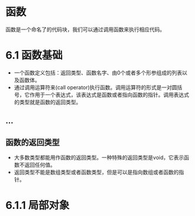 # 函数
函数是一个命名了的代码块，我们可以通过调用函数来执行相应代码。

# 6.1 函数基础
- 一个函数定义包括：返回类型、函数名字、由0个或者多个形参组成的列表以及函数体。
- 通过调用运算符来(call operator)执行函数。调用运算符的形式是一对圆括号，它作用于一个表达式，该表达式是函数或者指向函数的指针。调用表达式的类型就是函数的返回类型。

## ...
## 函数的返回类型
- 大多数类型都能用作函数的返回类型。一种特殊的返回类型是void，它表示函数不返回任何值。
- 返回类型不能是数组类型或者函数类型，但是可以是指向数组或者函数的指针。

# 6.1.1 局部对象
